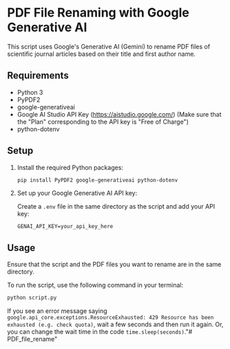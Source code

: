 # PDF File Renaming with Google Generative AI

This script uses Google's Generative AI (Gemini) to rename PDF files of scientific journal articles based on their title and first author name.

## Requirements

- Python 3
- PyPDF2
- google-generativeai
- Google AI Studio API Key (https://aistudio.google.com/) (Make sure that the "Plan" corresponding to the API key is "Free of Charge")
- python-dotenv

## Setup

1. Install the required Python packages:

    ```bash
    pip install PyPDF2 google-generativeai python-dotenv
    ```

2. Set up your Google Generative AI API key:

    Create a `.env` file in the same directory as the script and add your API key:

    ```env
    GENAI_API_KEY=your_api_key_here
    ```

## Usage

Ensure that the script and the PDF files you want to rename are in the same directory.

To run the script, use the following command in your terminal:

```bash
python script.py
```
If you see an error message saying `google.api_core.exceptions.ResourceExhausted: 429 Resource has been exhausted (e.g. check quota)`, wait a few seconds and then run it again. Or, you can change the wait time in the code `time.sleep(seconds)`."# PDF_file_rename" 
